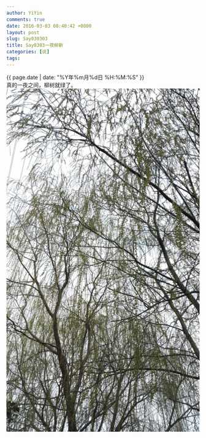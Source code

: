 ```yaml
---
author: YiYin
comments: true
date: 2016-03-03 08:40:42 +0800
layout: post
slug: Say030303
title: Say0303一夜柳新
categories: [说]
tags:
---
```

<div class="saying">
<div class="timestamp">{{ page.date | date: "%Y年%m月%d日 %H:%M:%S" }}</div>
真的一夜之间，柳树就绿了。<br/>
<img src="/public/images/liushu.jpg"/>
</div>
